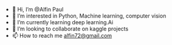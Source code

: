 - 👋 Hi, I’m @Alfin Paul
- 👀 I’m interested in Python, Machine learning, computer vision
- 🌱 I’m currently learning deep learning.Ai
- 💞️ I’m looking to collaborate on kaggle projects
- 📫 How to reach me alfin72@gmail.com

<!---
Alfin72/Alfin72 is a ✨ special ✨ repository because its `README.md` (this file) appears on your GitHub profile.
You can click the Preview link to take a look at your changes.
--->
